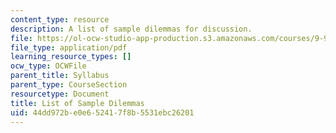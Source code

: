 ```yaml
---
content_type: resource
description: A list of sample dilemmas for discussion.
file: https://ol-ocw-studio-app-production.s3.amazonaws.com/courses/9-93-marathon-moral-reasoning-laboratory-january-iap-2007/44dd972be0e652417f8b5531ebc26201_dilemmas.pdf
file_type: application/pdf
learning_resource_types: []
ocw_type: OCWFile
parent_title: Syllabus
parent_type: CourseSection
resourcetype: Document
title: List of Sample Dilemmas
uid: 44dd972b-e0e6-5241-7f8b-5531ebc26201
---
```

